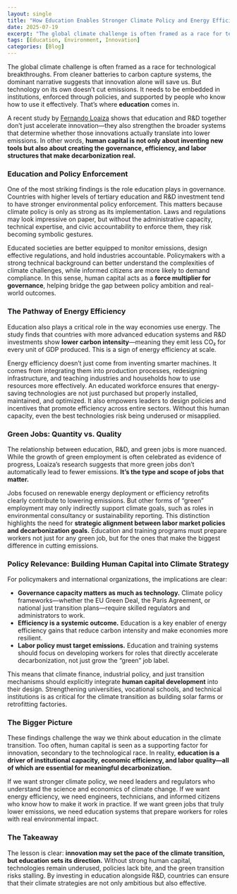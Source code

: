 ```yaml
---
layout: single
title: "How Education Enables Stronger Climate Policy and Energy Efficiency"
date: 2025-07-19
excerpt: "The global climate challenge is often framed as a race for technological breakthroughs. From cleaner batteries to carbon capture systems, the dominant narrative suggests that innovation alone will save us."
tags: [Education, Environment, Innovation]
categories: [Blog]
---
```



The global climate challenge is often framed as a race for technological breakthroughs. From cleaner batteries to carbon capture systems, the dominant narrative suggests that innovation alone will save us. But technology on its own doesn’t cut emissions. It needs to be embedded in institutions, enforced through policies, and supported by people who know how to use it effectively. That’s where **education** comes in.

A recent study by [Fernando Loaiza](https://fernandoloaizae.github.io/files/Education_CO2.pdf) shows that education and R&D together don’t just accelerate innovation—they also strengthen the broader systems that determine whether those innovations actually translate into lower emissions. In other words, **human capital is not only about inventing new tools but also about creating the governance, efficiency, and labor structures that make decarbonization real.**

### Education and Policy Enforcement

One of the most striking findings is the role education plays in governance. Countries with higher levels of tertiary education and R&D investment tend to have stronger environmental policy enforcement. This matters because climate policy is only as strong as its implementation. Laws and regulations may look impressive on paper, but without the administrative capacity, technical expertise, and civic accountability to enforce them, they risk becoming symbolic gestures.

Educated societies are better equipped to monitor emissions, design effective regulations, and hold industries accountable. Policymakers with a strong technical background can better understand the complexities of climate challenges, while informed citizens are more likely to demand compliance. In this sense, human capital acts as a **force multiplier for governance**, helping bridge the gap between policy ambition and real-world outcomes.

### The Pathway of Energy Efficiency

Education also plays a critical role in the way economies use energy. The study finds that countries with more advanced education systems and R&D investments show **lower carbon intensity**—meaning they emit less CO₂ for every unit of GDP produced. This is a sign of energy efficiency at scale.

Energy efficiency doesn’t just come from inventing smarter machines. It comes from integrating them into production processes, redesigning infrastructure, and teaching industries and households how to use resources more effectively. An educated workforce ensures that energy-saving technologies are not just purchased but properly installed, maintained, and optimized. It also empowers leaders to design policies and incentives that promote efficiency across entire sectors. Without this human capacity, even the best technologies risk being underused or misapplied.

### Green Jobs: Quantity vs. Quality

The relationship between education, R&D, and green jobs is more nuanced. While the growth of green employment is often celebrated as evidence of progress, Loaiza’s research suggests that more green jobs don’t automatically lead to fewer emissions. **It’s the type and scope of jobs that matter.**

Jobs focused on renewable energy deployment or efficiency retrofits clearly contribute to lowering emissions. But other forms of “green” employment may only indirectly support climate goals, such as roles in environmental consultancy or sustainability reporting. This distinction highlights the need for **strategic alignment between labor market policies and decarbonization goals.** Education and training programs must prepare workers not just for any green job, but for the ones that make the biggest difference in cutting emissions.

### Policy Relevance: Building Human Capital into Climate Strategy

For policymakers and international organizations, the implications are clear:

- **Governance capacity matters as much as technology.** Climate policy frameworks—whether the EU Green Deal, the Paris Agreement, or national just transition plans—require skilled regulators and administrators to work.  
- **Efficiency is a systemic outcome.** Education is a key enabler of energy efficiency gains that reduce carbon intensity and make economies more resilient.  
- **Labor policy must target emissions.** Education and training systems should focus on developing workers for roles that directly accelerate decarbonization, not just grow the “green” job label.  

This means that climate finance, industrial policy, and just transition mechanisms should explicitly integrate **human capital development** into their design. Strengthening universities, vocational schools, and technical institutions is as critical for the climate transition as building solar farms or retrofitting factories.

### The Bigger Picture

These findings challenge the way we think about education in the climate transition. Too often, human capital is seen as a supporting factor for innovation, secondary to the technological race. In reality, **education is a driver of institutional capacity, economic efficiency, and labor quality—all of which are essential for meaningful decarbonization.**

If we want stronger climate policy, we need leaders and regulators who understand the science and economics of climate change. If we want energy efficiency, we need engineers, technicians, and informed citizens who know how to make it work in practice. If we want green jobs that truly lower emissions, we need education systems that prepare workers for roles with real environmental impact.

### The Takeaway

The lesson is clear: **innovation may set the pace of the climate transition, but education sets its direction.** Without strong human capital, technologies remain underused, policies lack bite, and the green transition risks stalling. By investing in education alongside R&D, countries can ensure that their climate strategies are not only ambitious but also effective.
